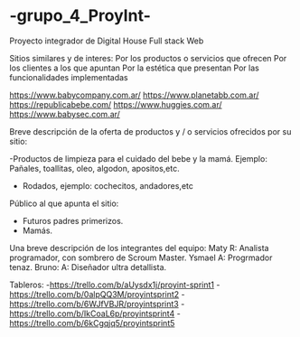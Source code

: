 # -grupo_4_ProyInt-
Proyecto integrador de Digital House Full stack Web

Sitios similares y de interes:
Por los productos o servicios que ofrecen
Por los clientes a los que apuntan
Por la estética que presentan
Por las funcionalidades implementadas

https://www.babycompany.com.ar/
https://www.planetabb.com.ar/
https://republicabebe.com/
https://www.huggies.com.ar/
https://www.babysec.com.ar/

Breve descripción de la oferta de productos y / o servicios ofrecidos por su sitio:

-Productos de limpieza para el cuidado del bebe y la mamá.
Ejemplo: Pañales, toallitas, oleo, algodon, apositos,etc.
- Rodados, ejemplo: cochecitos, andadores,etc

Público al que apunta el sitio:

- Futuros padres primerizos.
- Mamás.

Una breve descripción de los integrantes del equipo:
Maty R: Analista programador, con sombrero de Scroum Master.
Ysmael A: Progrmador tenaz.
Bruno: A: Diseñador ultra detallista. 

Tableros:
-https://trello.com/b/aUysdx1j/proyint-sprint1 
-https://trello.com/b/0alpQQ3M/proyintsprint2
-https://trello.com/b/6WJfVBJR/proyintsprint3
-https://trello.com/b/IkCoaL6p/proyintsprint4
-https://trello.com/b/6kCgqjq5/proyintsprint5
